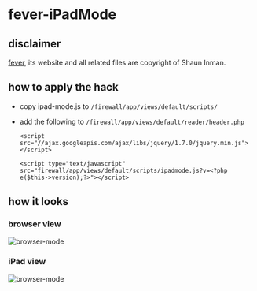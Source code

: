 # fever-iPadMode #

## disclaimer ##
[fever](http://feedafever.com/), its website and all related files are copyright of Shaun Inman.

## how to apply the hack ##

- copy ipad-mode.js to `/firewall/app/views/default/scripts/`
- add the following to `/firewall/app/views/default/reader/header.php`

    `<script src="//ajax.googleapis.com/ajax/libs/jquery/1.7.0/jquery.min.js"></script>`
   
 	`<script type="text/javascript" src="firewall/app/views/default/scripts/ipadmode.js?v=<?php e($this->version);?>"></script>`

## how it looks ##
### browser view ###
![browser-mode](http://github.com/niepi/fever-iPadMode/raw/master/browser-mode.png   "browser-mode")


### iPad view ###
![browser-mode](http://github.com/niepi/fever-iPadMode/raw/master/ipad-mode.png   "ipad-mode")

